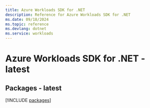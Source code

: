 ```yaml
---
title: Azure Workloads SDK for .NET
description: Reference for Azure Workloads SDK for .NET
ms.date: 09/18/2024
ms.topic: reference
ms.devlang: dotnet
ms.service: workloads
---
```

# Azure Workloads SDK for .NET - latest
## Packages - latest
[!INCLUDE [packages](workloads-index.md)]